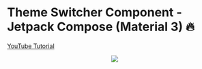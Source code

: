 # Theme Switcher Component - Jetpack Compose (Material 3) 🔥

<p>
  <a href="https://youtu.be/Nvphdmi-6qc" align="center">YouTube Tutorial</a>
</p>
<p align="center">
  <img src="https://i.postimg.cc/t4Fhq6mJ/Theme-Switch.png" href="https://youtu.be/Nvphdmi-6qc">
</p>
